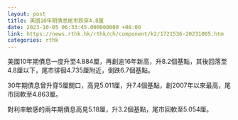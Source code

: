 ```yaml
---
layout: post
title: 美國10年期債息尾市跌穿4.8厘
date: 2023-10-05 06:33:45.000000000 +08:00
link: https://news.rthk.hk/rthk/ch/component/k2/1721536-20231005.htm
categories: rthk
---
```


美國10年期債息一度升至4.884厘，再創逾16年新高，升8.2個基點，其後回落至4.8厘以下，尾市徘徊4.735厘附近，倒跌6.7個基點。

30年期債息曾升穿5厘關口，高見5.011厘，升7.4個基點，創2007年以來最高，尾市回軟至4.863厘。

對利率敏感的兩年期債息高見5.18厘，升3.2個基點，尾市回軟至5.054厘。
